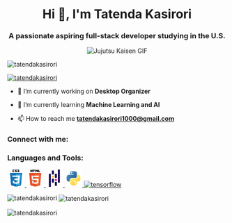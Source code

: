 <h1 align="center">Hi 👋, I'm Tatenda Kasirori</h1>
<h3 align="center">A passionate aspiring full-stack developer studying in the U.S.</h3>

<p align="center">
  <img src="https://media0.giphy.com/media/v1.Y2lkPTc5MGI3NjExcXgzamkxMmJoenRiYzVhZTcyNGtwNGdiazdqeGV1aXFxbm56bDJ6MiZlcD12MV9pbnRlcm5hbF9naWZfYnlfaWQmY3Q9Zw/BNq4CUiAuMOmDgRw2c/giphy.gif" alt="Jujutsu Kaisen GIF" width="200"/>
</p>

<p align="left"> <img src="https://komarev.com/ghpvc/?username=tatendakasirori&label=Profile%20views&color=0e75b6&style=flat" alt="tatendakasirori" /> </p>

<p align="left"> <a href="https://github.com/ryo-ma/github-profile-trophy"><img src="https://github-profile-trophy.vercel.app/?username=tatendakasirori" alt="tatendakasirori" /></a> </p>

- 🔭 I’m currently working on **Desktop Organizer**

- 🌱 I’m currently learning **Machine Learning and AI**

- 📫 How to reach me **tatendakasirori1000@gmail.com**

<h3 align="left">Connect with me:</h3>
<p align="left"></p>

<h3 align="left">Languages and Tools:</h3>
<p align="left">
  <a href="https://www.w3schools.com/css/" target="_blank" rel="noreferrer">
    <img src="https://raw.githubusercontent.com/devicons/devicon/master/icons/css3/css3-original-wordmark.svg" alt="css3" width="40" height="40"/>
  </a> 
  <a href="https://www.w3.org/html/" target="_blank" rel="noreferrer">
    <img src="https://raw.githubusercontent.com/devicons/devicon/master/icons/html5/html5-original-wordmark.svg" alt="html5" width="40" height="40"/>
  </a>
  <a href="https://pandas.pydata.org/" target="_blank" rel="noreferrer">
    <img src="https://raw.githubusercontent.com/devicons/devicon/2ae2a900d2f041da66e950e4d48052658d850630/icons/pandas/pandas-original.svg" alt="pandas" width="40" height="40"/>
  </a>
  <a href="https://www.python.org" target="_blank" rel="noreferrer">
    <img src="https://raw.githubusercontent.com/devicons/devicon/master/icons/python/python-original.svg" alt="python" width="40" height="40"/>
  </a>
  <a href="https://www.tensorflow.org" target="_blank" rel="noreferrer">
    <img src="https://www.vectorlogo.zone/logos/tensorflow/tensorflow-icon.svg" alt="tensorflow" width="40" height="40"/>
  </a>
</p>

<p><img align="left" src="https://github-readme-stats.vercel.app/api/top-langs?username=tatendakasirori&show_icons=true&locale=en&layout=compact" alt="tatendakasirori" /></p>

<p>&nbsp;<img align="center" src="https://github-readme-stats.vercel.app/api?username=tatendakasirori&show_icons=true&locale=en" alt="tatendakasirori" /></p>

<p><img align="center" src="https://github-readme-streak-stats.herokuapp.com/?user=tatendakasirori&" alt="tatendakasirori" /></p>
